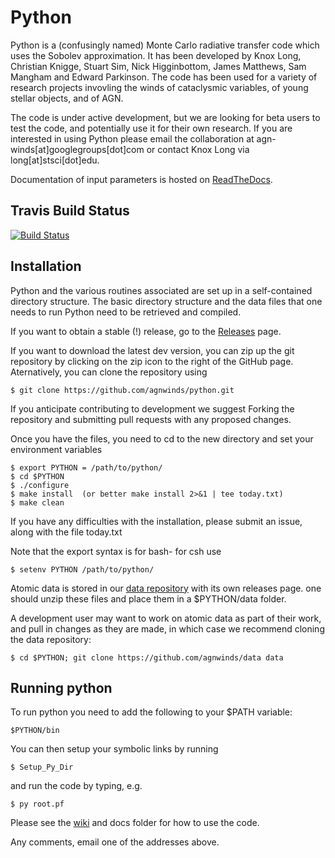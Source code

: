 # Python

Python is a (confusingly named) Monte Carlo radiative transfer code which uses the Sobolev approximation.
It has been developed by Knox Long, Christian Knigge, Stuart Sim, Nick Higginbottom, James Matthews, Sam Mangham and Edward Parkinson.
The code has been used for a variety of research projects invovling the winds of cataclysmic variables, of young stellar 
objects, and of AGN.

The code is under active development, but we are looking for beta users to test the code, and potentially use it 
for their own research. If you are interested in using Python please email the collaboration at agn-winds[at]googlegroups[dot]com or contact Knox Long via long[at]stsci[dot]edu. 

Documentation of input parameters is hosted on [ReadTheDocs](http://agnwinds.readthedocs.io/en/dev/).

## Travis Build Status

[![Build Status](https://travis-ci.org/agnwinds/python.png?branch=dev)](https://travis-ci.org/agnwinds/python)

## Installation

Python and the various routines associated are set up in a self-contained directory structure. The basic directory structure and the data files that one needs to run Python need to be retrieved and compiled. 

If you want to obtain a stable (!) release, go to the [Releases](https://github.com/agnwinds/python/releases) page.

If you want to download the latest dev version, you can zip up the git repository by clicking on the zip icon to the right of the GitHub page. Aternatively, you can clone the repository using 

    $ git clone https://github.com/agnwinds/python.git 

If you anticipate contributing to development we suggest Forking the repository and submitting pull requests with any proposed changes.

Once you have the files, you need to cd to the new directory and set your environment variables
    
    $ export PYTHON = /path/to/python/
    $ cd $PYTHON 
    $ ./configure
    $ make install  (or better make install 2>&1 | tee today.txt)
    $ make clean

If you have any difficulties with the installation, please submit an issue, along with the file today.txt

Note that the export syntax is for bash- for csh use 
  
    $ setenv PYTHON /path/to/python/

Atomic data is stored in our [data repository](https://github.com/agnwinds/data) with its own releases page. one should unzip these files and place them in a $PYTHON/data folder.

A development user may want to work on atomic data as part of their work, and pull in changes as they are made, in which case we recommend cloning the data repository:

    $ cd $PYTHON; git clone https://github.com/agnwinds/data data

## Running python

To run python you need to add the following to your $PATH variable:

    $PYTHON/bin

You can then setup your symbolic links by running 

    $ Setup_Py_Dir

and run the code by typing, e.g.

    $ py root.pf


Please see the [wiki](https://github.com/agnwinds/python/wiki/Installing-and-Running-Python) and docs folder for how to use the code.

Any comments, email one of the addresses above.
